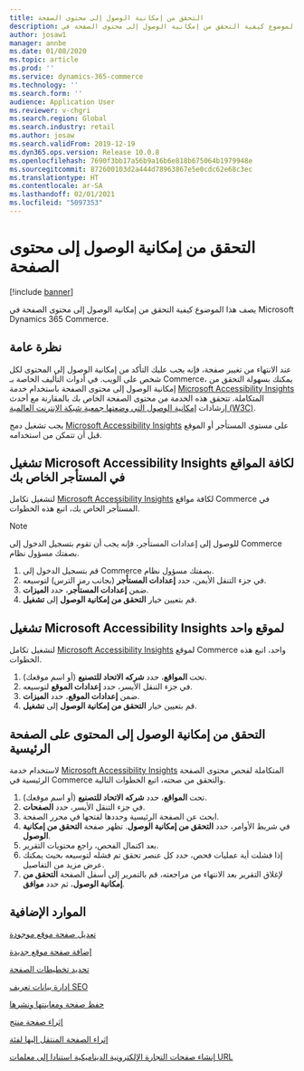 ```yaml
---
title: التحقق من إمكانية الوصول إلى محتوى الصفحة
description: يصف هذا الموضوع كيفية التحقق من إمكانية الوصول إلى محتوى الصفحة في Microsoft Dynamics 365 Commerce.
author: josaw1
manager: annbe
ms.date: 01/08/2020
ms.topic: article
ms.prod: ''
ms.service: dynamics-365-commerce
ms.technology: ''
ms.search.form: ''
audience: Application User
ms.reviewer: v-chgri
ms.search.region: Global
ms.search.industry: retail
ms.author: josaw
ms.search.validFrom: 2019-12-19
ms.dyn365.ops.version: Release 10.0.8
ms.openlocfilehash: 7690f3bb17a56b9a16b6e818b675064b1979948e
ms.sourcegitcommit: 872600103d2a444d78963867e5e0cdc62e68c3ec
ms.translationtype: HT
ms.contentlocale: ar-SA
ms.lasthandoff: 02/01/2021
ms.locfileid: "5097353"
---
```

# <a name="verify-page-content-accessibility"></a>التحقق من إمكانية الوصول إلى محتوى الصفحة


[!include [banner](includes/banner.md)]

يصف هذا الموضوع كيفية التحقق من إمكانية الوصول إلى محتوى الصفحة في Microsoft Dynamics 365 Commerce.

## <a name="overview"></a>نظرة عامة

عند الانتهاء من تغيير صفحة، فإنه يجب عليك التأكد من إمكانية الوصول إلى المحتوى لكل شخص على الويب. في أدوات التأليف الخاصة بـ Commerce، يمكنك بسهولة التحقق من إمكانية الوصول إلى محتوى الصفحة باستخدام خدمة [Microsoft Accessibility Insights](https://accessibilityinsights.io/) المتكاملة. تتحقق هذه الخدمة من محتوى الصفحة الخاص بك بالمقارنة مع أحدث إرشادات [إمكانية الوصول التي وضعتها جمعية شبكة الإنترنت العالمية (W3C)](https://www.w3.org/standards/webdesign/accessibility).

يجب تشغيل دمج [Microsoft Accessibility Insights](https://accessibilityinsights.io/) على مستوى المستأجر أو الموقع قبل أن تتمكن من استخدامه.

## <a name="turn-on-microsoft-accessibility-insights-for-all-the-sites-in-your-tenant"></a>تشغيل Microsoft Accessibility Insights لكافة المواقع في المستأجر الخاص بك

لتشغيل تكامل [Microsoft Accessibility Insights](https://accessibilityinsights.io/) لكافة مواقع Commerce في المستأجر الخاص بك، اتبع هذه الخطوات.

> [!NOTE]
> للوصول إلى إعدادات المستأجر، فإنه يجب أن تقوم بتسجيل الدخول إلى Commerce بصفتك مسؤول نظام.

1. قم بتسجيل الدخول إلى Commerce بصفتك مسؤول نظام.
1. في جزء التنقل الأيمن، حدد **إعدادات المستأجر** (بجانب رمز الترس) لتوسيعه.
1. ضمن **إعدادات المستأجر**، حدد **الميزات**.
1. قم بتعيين خيار **التحقق من إمكانية الوصول** إلى **تشغيل**.

## <a name="turn-on-microsoft-accessibility-insights-for-a-single-site"></a>تشغيل Microsoft Accessibility Insights لموقع واحد

لتشغيل تكامل [Microsoft Accessibility Insights](https://accessibilityinsights.io/) لموقع Commerce واحد، اتبع هذه الخطوات.

1. تحت **المواقع**، حدد **شركه الاتحاد للتصنيع** (أو اسم موقعك).
1. في جزء التنقل الأيسر، حدد **إعدادات الموقع** لتوسيعه.
1. ضمن **إعدادات الموقع**، حدد **الميزات**.
1. قم بتعيين خيار **التحقق من إمكانية الوصول** إلى **تشغيل**.

## <a name="verify-the-accessibility-of-the-content-on-the-home-page"></a>التحقق من إمكانية الوصول إلى المحتوى على الصفحة الرئيسية

لاستخدام خدمة [Microsoft Accessibility Insights](https://accessibilityinsights.io/) المتكاملة لفحص محتوى الصفحة الرئيسية في Commerce والتحقق من صحته، اتبع الخطوات التالية.

1. تحت **المواقع**، حدد **شركه الاتحاد للتصنيع** (أو اسم موقعك).
1. في جزء التنقل الأيسر، حدد **الصفحات**.
1. ابحث عن الصفحة الرئيسية وحددها لفتحها في محرر الصفحة.
1. في شريط الأوامر، حدد **التحقق من إمكانية الوصول**. تظهر صفحة **التحقق من إمكانية الوصول**.
1. بعد اكتمال الفحص، راجع محتويات التقرير.
1. إذا فشلت أية عمليات فحص، حدد كل عنصر تحقق تم فشله لتوسيعه بحيث يمكنك عرض مزيد من التفاصيل.
1. لإغلاق التقرير بعد الانتهاء من مراجعته، قم بالتمرير إلى أسفل الصفحة **التحقق من إمكانية الوصول**، ثم حدد **موافق**.

## <a name="additional-resources"></a>الموارد الإضافية

[تعديل صفحة موقع موجودة](modify-existing-page.md)

[إضافة صفحة موقع جديدة](add-new-page.md)

[تحديد تخطيطات الصفحة](select-page-layouts.md)

[إدارة بيانات تعريف SEO](manage-seo-metadata.md)

[حفظ صفحة ومعاينتها ونشرها](save-preview-publish-page.md)

[إثراء صفحة منتج](enrich-product-page.md)

[إثراء الصفحة المنتقل إليها‬ لفئة](enrich-category-page.md)

[إنشاء صفحات التجارة الإلكترونية الديناميكية استنادا إلى معلمات URL](create-dynamic-pages.md)
